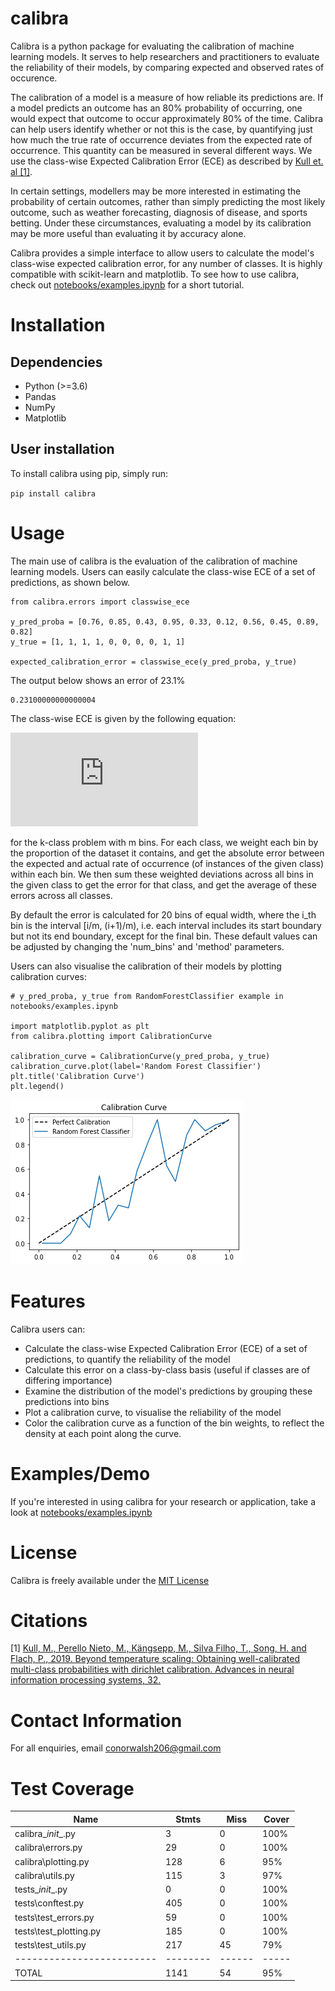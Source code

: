 # calibra

Calibra is a python package for evaluating the calibration of machine learning models. It serves to help researchers and practitioners to evaluate the reliability of their models, by comparing expected and observed rates of occurence.

The calibration of a model is a measure of how reliable its predictions are. If a model predicts an outcome has an 80% probability of occurring, one would expect that outcome to occur approximately 80% of the time. Calibra can help users identify whether or not this is the case, by quantifying just how much the true rate of occurrence deviates from the expected rate of occurrence. This quantity can be measured in several different ways. We use the class-wise Expected Calibration Error (ECE) as described by [Kull et. al [1]](https://proceedings.neurips.cc/paper/2019/hash/8ca01ea920679a0fe3728441494041b9-Abstract.html).

In certain settings, modellers may be more interested in estimating the probability of certain outcomes, rather than simply predicting the most likely outcome, such as weather forecasting, diagnosis of disease, and sports betting. Under these circumstances, evaluating a model by its calibration may be more useful than evaluating it by accuracy alone.
    
Calibra provides a simple interface to allow users to calculate the model's class-wise expected calibration error, for any number of classes. It is highly compatible with scikit-learn and matplotlib.
To see how to use calibra, check out [notebooks/examples.ipynb](https://github.com/conorwalsh99/calibra/blob/main/notebooks/examples.ipynb) for a short tutorial. 


# Installation
## Dependencies
- Python (>=3.6)
- Pandas
- NumPy 
- Matplotlib

## User installation

To install calibra using pip, simply run:

`pip install calibra`

# Usage
The main use of calibra is the evaluation of the calibration of machine learning models. Users can easily calculate the class-wise ECE of a set of predictions, as shown below.

```
from calibra.errors import classwise_ece

y_pred_proba = [0.76, 0.85, 0.43, 0.95, 0.33, 0.12, 0.56, 0.45, 0.89, 0.82]
y_true = [1, 1, 1, 1, 0, 0, 0, 0, 1, 1]

expected_calibration_error = classwise_ece(y_pred_proba, y_true) 
``` 
The output below shows an error of 23.1%
```
0.23100000000000004
```

The class-wise ECE is given by the following equation: 

![equation](https://latex.codecogs.com/gif.latex?%5Cfrac%7B1%7D%7Bk%7D%5Csum_%7Bi%3D1%7D%5E%7Bk%7D%5Csum_%7Bj%3D1%7D%5E%7Bm%7D%5Cfrac%7B%7CB_%7Bj%2Ci%7D%7C%7D%7Bn%7D%7Cy_i%28B_%7Bj%2Ci%7D%29-%5Cbar%7Bp%7D_%7Bi%7D%28B_%7Bj%2Ci%7D%29%7C) 

for the k-class problem with m bins. For each class, we weight each bin by the proportion of the dataset it contains, and get the absolute error between the expected and actual rate of occurrence (of instances of the given class) within each bin. We then sum these weighted deviations across all bins in the given class to get the error for that class, and get the average of these errors across all classes. 

By default the error is calculated for 20 bins of equal width, where the i_th bin is the interval [i/m, (i+1)/m), i.e. each interval includes its start boundary but not its end boundary, except for the final bin. These default values can be adjusted by changing the 'num_bins' and 'method' parameters.

Users can also visualise the calibration of their models by plotting calibration curves:

```
# y_pred_proba, y_true from RandomForestClassifier example in notebooks/examples.ipynb 

import matplotlib.pyplot as plt
from calibra.plotting import CalibrationCurve

calibration_curve = CalibrationCurve(y_pred_proba, y_true)
calibration_curve.plot(label='Random Forest Classifier')
plt.title('Calibration Curve')
plt.legend()
```

![output](random_forest_calibration_curve_example.png)

# Features

Calibra users can:
- Calculate the class-wise Expected Calibration Error (ECE) of a set of predictions, to quantify the reliability of the model
- Calculate this error on a class-by-class basis (useful if classes are of differing importance)
- Examine the distribution of the model's predictions by grouping these predictions into bins 
- Plot a calibration curve, to visualise the reliability of the model
- Color the calibration curve as a function of the bin weights, to reflect the density at each point along the curve.

# Examples/Demo
If you're interested in using calibra for your research or application, take a look at [notebooks/examples.ipynb](https://github.com/conorwalsh99/calibra/blob/main/notebooks/examples.ipynb) 

# License
Calibra is freely available under the [MIT License](https://github.com/conorwalsh99/calibra/blob/main/LICENSE)

# Citations
[1] [Kull, M., Perello Nieto, M., Kängsepp, M., Silva Filho, T., Song, H. and Flach, P., 2019. Beyond temperature scaling: Obtaining well-calibrated multi-class probabilities with dirichlet calibration. Advances in neural information processing systems, 32.](https://proceedings.neurips.cc/paper/2019/hash/8ca01ea920679a0fe3728441494041b9-Abstract.html)

# Contact Information
For all enquiries, email conorwalsh206@gmail.com 

# Test Coverage 

|Name                     |Stmts   |Miss  |Cover|
|-------------------------|--------|------|-----|
|calibra\__init__.py      |    3   |   0  | 100%|
|calibra\errors.py        |   29   |   0  | 100%|
|calibra\plotting.py      |  128   |   6  |  95%|
|calibra\utils.py         |  115   |   3  |  97%|
|tests\__init__.py        |    0   |   0  | 100%|
|tests\conftest.py        |  405   |   0  | 100%|
|tests\test_errors.py     |   59   |   0  | 100%|
|tests\test_plotting.py   |  185   |   0  | 100%|
|tests\test_utils.py      |  217   |  45  |  79%|
|-------------------------|--------|------|-----|
|TOTAL                    |1141    | 54   |  95%|


